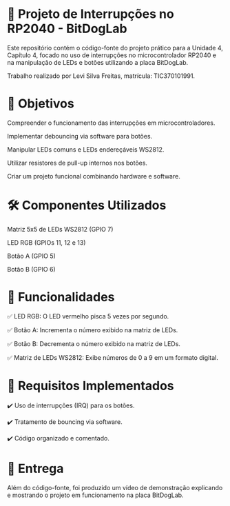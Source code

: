# 🚀 Projeto de Interrupções no RP2040 - BitDogLab
Este repositório contém o código-fonte do projeto prático para a Unidade 4, Capítulo 4, focado no uso de interrupções no microcontrolador RP2040 e na manipulação de LEDs e botões utilizando a placa BitDogLab.

Trabalho realizado por Levi Silva Freitas, matrícula: TIC370101991.

# 🎯 Objetivos
Compreender o funcionamento das interrupções em microcontroladores.

Implementar debouncing via software para botões.

Manipular LEDs comuns e LEDs endereçáveis WS2812.

Utilizar resistores de pull-up internos nos botões.

Criar um projeto funcional combinando hardware e software.
# 🛠️ Componentes Utilizados
Matriz 5x5 de LEDs WS2812 (GPIO 7)

LED RGB (GPIOs 11, 12 e 13)

Botão A (GPIO 5)

Botão B (GPIO 6)
# 🔧 Funcionalidades
✅ LED RGB: O LED vermelho pisca 5 vezes por segundo.

✅ Botão A: Incrementa o número exibido na matriz de LEDs.

✅ Botão B: Decrementa o número exibido na matriz de LEDs.

✅ Matriz de LEDs WS2812: Exibe números de 0 a 9 em um formato digital.

# 📌 Requisitos Implementados
✔️ Uso de interrupções (IRQ) para os botões.

✔️ Tratamento de bouncing via software.

✔️ Código organizado e comentado.

# 🎥 Entrega
Além do código-fonte, foi produzido um vídeo de demonstração explicando e mostrando o projeto em funcionamento na placa BitDogLab.

